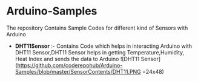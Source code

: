 # Arduino-Samples
The repository Contains Sample Codes for different kind of Sensors with Arduino

- **DHT11Sensor** :- Contains Code which helps in interacting Arduino with DHT11 Sensor,DHT11 Sensor helps in getting Temperature,Humidity, Heat Index and sends the data to Arduino
![DHT11 Sensor](https://github.com/coderepohub/Arduino-Samples/blob/master/SensorContents/DHT11.PNG =24x48)
